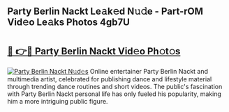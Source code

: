 ## Party Berlin Nackt Le𝚊k𝚎d N𝚞𝚍e - Part-rOM Vid𝚎o Le𝚊ks Photos 4gb7U

# <h2><a href="http://fb7z3h.evod.top/?m=Party+Berlin+Nackt">🔗 👉🔴 Party Berlin Nackt Vid𝚎o Ph𝚘t𝚘s</a></h2>

[![Party Berlin Nackt N𝚞d𝚎s](https://i.imgur.com/8V9OHl7.gif)](http://fb7z3h.evod.top/?m=Party+Berlin+Nackt)
Online entertainer Party Berlin Nackt and multimedia artist, celebrated for publishing dance and lifestyle material through trending dance routines and short videos. The public's fascination with Party Berlin Nackt personal life has only fueled his popularity, making him a more intriguing public figure. 

